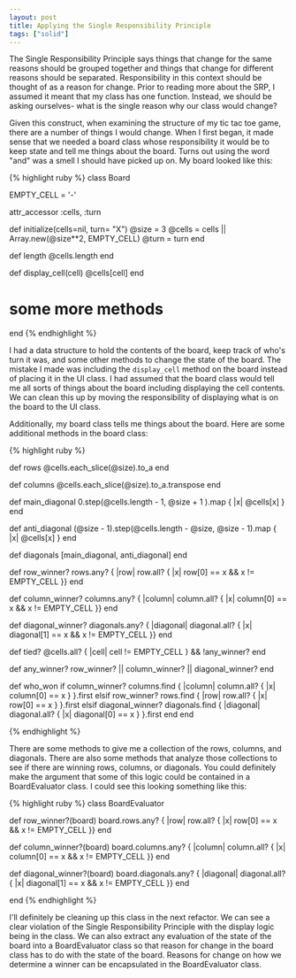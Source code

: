 ```yaml
---
layout: post 
title: Applying the Single Responsibility Principle 
tags: ["solid"] 
---
```


The Single Responsibility Principle says things that change for the same
reasons should be grouped together and things that change for different
reasons should be separated. Responsibility in this context should be
thought of as a reason for change. Prior to reading more about the SRP,
I assumed it meant that my class has one function. Instead, we should be
asking ourselves- what is the single reason why our class would change?

Given this construct, when examining the structure of my tic tac toe game,
there are a number of things I would change. When I first began, it made
sense that we needed a board class whose responsibility it would be to
keep state and tell me things about the board. Turns out using the word
"and" was a smell I should have picked up on. My board looked like this:

{% highlight ruby %} 
class Board 

  EMPTY_CELL = '-'

  attr_accessor :cells, :turn

  def initialize(cells=nil, turn= "X")
    @size = 3
    @cells = cells || Array.new(@size**2, EMPTY_CELL)
    @turn = turn
  end 

  def length
    @cells.length
  end

  def display_cell(cell)
    @cells[cell]
  end

# some more methods

end
{% endhighlight %}

I had a data structure to hold the contents of the board, keep track of who's turn it was, and some other methods to change the state of the board. The mistake I made was including the `display_cell` method on the board instead of placing it in the UI class. I had assumed that the board class would tell me all sorts of things about the board including displaying the cell contents. We can clean this up by moving the responsibility of displaying what is on the board to the UI class. 

Additionally, my board class tells me things about the board. Here are some additional methods in the board class:

{% highlight ruby %} 

  def rows
    @cells.each_slice(@size).to_a
  end

  def columns
    @cells.each_slice(@size).to_a.transpose
  end

  def main_diagonal
    0.step(@cells.length - 1, @size + 1 ).map { |x| @cells[x] }
  end

  def anti_diagonal
    (@size - 1).step(@cells.length - @size, @size - 1).map { |x| @cells[x] }
  end

  def diagonals
    [main_diagonal, anti_diagonal]
  end

  def row_winner?
    rows.any? { |row| row.all? { |x| row[0] == x && x != EMPTY_CELL }}
  end

  def column_winner?
    columns.any? { |column| column.all? { |x| column[0] == x && x != EMPTY_CELL }}
  end

  def diagonal_winner?
    diagonals.any? { |diagonal| diagonal.all? { |x| diagonal[1] == x && x != EMPTY_CELL }}
  end

  def tied?
    @cells.all? { |cell| cell != EMPTY_CELL } && !any_winner?
  end

  def any_winner?
    row_winner? || column_winner? || diagonal_winner?
  end

  def who_won
    if column_winner?
      columns.find { |column| column.all? { |x| column[0] == x } }.first
    elsif row_winner?
      rows.find { |row| row.all? { |x| row[0] == x } }.first
    elsif diagonal_winner?
      diagonals.find { |diagonal| diagonal.all? { |x| diagonal[0] == x } }.first
    end
  end

{% endhighlight %}

There are some methods to give me a collection of the rows, columns, and diagonals. There are also some methods that analyze those collections to see if there are winning rows, columns, or diagonals. You could definitely make the argument that some of this logic could be contained in a BoardEvaluator class. I could see this looking something like this:

{% highlight ruby %}
class BoardEvaluator
  
  def row_winner?(board)
    board.rows.any? { |row| row.all? { |x| row[0] == x && x != EMPTY_CELL }}
  end

  def column_winner?(board)
    board.columns.any? { |column| column.all? { |x| column[0] == x && x != EMPTY_CELL }}
  end

  def diagonal_winner?(board)
    board.diagonals.any? { |diagonal| diagonal.all? { |x| diagonal[1] == x && x != EMPTY_CELL }}
  end

end
{% endhighlight %}

I'll definitely be cleaning up this class in the next refactor. We can see a clear violation of the Single Responsibility Principle with the display logic being in the class. We can also extract any evaluation of the state of the board into a BoardEvaluator class so that reason for change in the board class has to do with the state of the board. Reasons for change on how we determine a winner can be encapsulated in the BoardEvaluator class.
